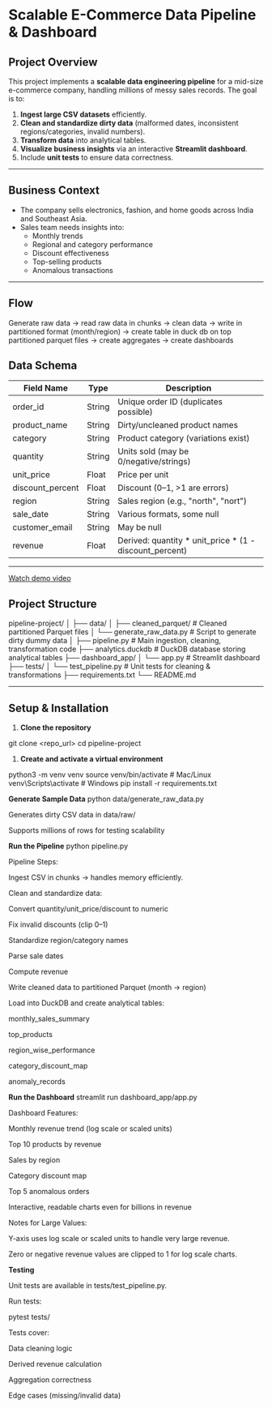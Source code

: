 # Scalable E-Commerce Data Pipeline & Dashboard

## Project Overview

This project implements a **scalable data engineering pipeline** for a mid-size e-commerce company, handling millions of messy sales records. The goal is to:

1. **Ingest large CSV datasets** efficiently.
2. **Clean and standardize dirty data** (malformed dates, inconsistent regions/categories, invalid numbers).
3. **Transform data** into analytical tables.
4. **Visualize business insights** via an interactive **Streamlit dashboard**.
5. Include **unit tests** to ensure data correctness.

---

## Business Context

- The company sells electronics, fashion, and home goods across India and Southeast Asia.
- Sales team needs insights into:
  - Monthly trends
  - Regional and category performance
  - Discount effectiveness
  - Top-selling products
  - Anomalous transactions

---

## Flow
Generate raw data -> read raw data in chunks -> clean data -> write in partitioned format (month/region) -> create table in duck db on top partitioned parquet files -> create aggregates -> create dashboards

## Data Schema

| Field Name       | Type   | Description |
|-----------------|--------|------------|
| order_id        | String | Unique order ID (duplicates possible) |
| product_name    | String | Dirty/uncleaned product names |
| category        | String | Product category (variations exist) |
| quantity        | String | Units sold (may be 0/negative/strings) |
| unit_price      | Float  | Price per unit |
| discount_percent| Float  | Discount (0–1, >1 are errors) |
| region          | String | Sales region (e.g., "north", "nort") |
| sale_date       | String | Various formats, some null |
| customer_email  | String | May be null |
| revenue         | Float  | Derived: quantity * unit_price * (1 - discount_percent) |

---

[Watch demo video](demo/Screen%20Recording%202025-09-28%20at%203.02.50%20PM%202.mp4)



## Project Structure

pipeline-project/
│
├── data/
│ ├── cleaned_parquet/ # Cleaned partitioned Parquet files
│ └── generate_raw_data.py # Script to generate dirty dummy data
│
├── pipeline.py # Main ingestion, cleaning, transformation code
├── analytics.duckdb # DuckDB database storing analytical tables
├── dashboard_app/
│ └── app.py # Streamlit dashboard
├── tests/
│ └── test_pipeline.py # Unit tests for cleaning & transformations
├── requirements.txt
└── README.md



---

## Setup & Installation

1. **Clone the repository**

git clone <repo_url>
cd pipeline-project

1. **Create and activate a virtual environment**

python3 -m venv venv
source venv/bin/activate   # Mac/Linux
venv\Scripts\activate      # Windows
pip install -r requirements.txt


**Generate Sample Data**
python data/generate_raw_data.py


Generates dirty CSV data in data/raw/

Supports millions of rows for testing scalability

**Run the Pipeline**
python pipeline.py


Pipeline Steps:

Ingest CSV in chunks → handles memory efficiently.

Clean and standardize data:

Convert quantity/unit_price/discount to numeric

Fix invalid discounts (clip 0–1)

Standardize region/category names

Parse sale dates

Compute revenue

Write cleaned data to partitioned Parquet (month → region)

Load into DuckDB and create analytical tables:

monthly_sales_summary

top_products

region_wise_performance

category_discount_map

anomaly_records

**Run the Dashboard**
streamlit run dashboard_app/app.py


Dashboard Features:

Monthly revenue trend (log scale or scaled units)

Top 10 products by revenue

Sales by region

Category discount map

Top 5 anomalous orders

Interactive, readable charts even for billions in revenue

Notes for Large Values:

Y-axis uses log scale or scaled units to handle very large revenue.

Zero or negative revenue values are clipped to 1 for log scale charts.

**Testing**

Unit tests are available in tests/test_pipeline.py.

Run tests:

pytest tests/


Tests cover:

Data cleaning logic

Derived revenue calculation

Aggregation correctness

Edge cases (missing/invalid data)
